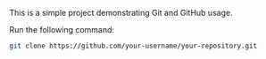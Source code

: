 
This is a simple project demonstrating Git and GitHub usage.


Run the following command:
```sh
git clone https://github.com/your-username/your-repository.git
